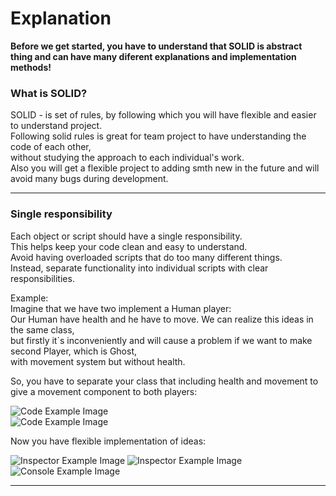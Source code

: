 # Explanation  

**Before we get started, you have to understand that SOLID is abstract thing and can have many diferent explanations and implementation methods!**  

### What is SOLID?  
SOLID - is set of rules, by following which you will have flexible and easier to understand project.    
Following solid rules is great for team project to have understanding the code of each other,  
without studying the approach to each individual's work.  
Also you will get a flexible project to adding smth new in the future and will avoid many bugs during development.  

---

### Single responsibility  
Each object or script should have a single responsibility.  
This helps keep your code clean and easy to understand.  
Avoid having overloaded scripts that do too many different things.  
Instead, separate functionality into individual scripts with clear responsibilities.  

Example:  
Imagine that we have two implement a Human player:  
Our Human have health and he have to move. We can realize this ideas in the same class,  
but firstly it`s inconveniently and will cause a problem if we want to make second Player, which is Ghost,    
with movement system but without health.  

So, you have to separate your class that including health and movement to give a movement component to both players:  

![Code Example Image](https://github.com/chugaister228/unity-solid-explanation/blob/main/Prewievs/S/HealthScript.png)    
![Code Example Image](https://github.com/chugaister228/unity-solid-explanation/blob/main/Prewievs/S/MoveSystemScript.png)  

Now you have flexible implementation of ideas:  

![Inspector Example Image](https://github.com/chugaister228/unity-solid-explanation/blob/main/Prewievs/S/HumanInspector.png)
![Inspector Example Image](https://github.com/chugaister228/unity-solid-explanation/blob/main/Prewievs/S/GhostInspector.png)
![Console Example Image](https://github.com/chugaister228/unity-solid-explanation/blob/main/Prewievs/S/DebugLog.png)  

---  


